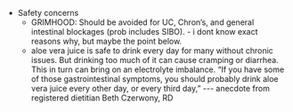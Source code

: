   * Safety concerns
    * GRIMHOOD: Should be avoided for UC, Chron’s, and general intestinal blockages (prob includes SIBO). - i dont know exact reasons why, but maybe the point below.
    * aloe vera juice is safe to drink every day for many without chronic issues. But drinking too much of it can cause cramping or diarrhea. This in turn can bring on an electrolyte imbalance. “If you have some of those gastrointestinal symptoms, you should probably drink aloe vera juice every other day, or every third day,” --- anecdote from registered dietitian Beth Czerwony, RD